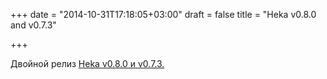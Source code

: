 +++
date = "2014-10-31T17:18:05+03:00"
draft = false
title = "Heka v0.8.0 and v0.7.3"

+++

<p>Двойной релиз&nbsp;<a href="https://mail.mozilla.org/pipermail/heka/2014-October/000232.html">Heka v0.8.0 и v0.7.3.</a>&nbsp;</p>

